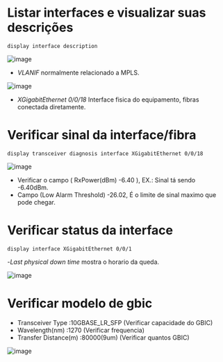# Listar interfaces e visualizar suas descrições

```
display interface description
```
![image](https://github.com/user-attachments/assets/3948a189-6684-4fc5-b3b6-6960cf82834a)

- *VLANIF* normalmente relacionado a MPLS.

![image](https://github.com/user-attachments/assets/53a228d8-9c2e-4e00-9769-8bca6d744359)

- *XGigabitEthernet 0/0/18* Interface fisica do equipamento, fibras conectada diretamente.

# Verificar sinal da interface/fibra

```
display transceiver diagnosis interface XGigabitEthernet 0/0/18
```
![image](https://github.com/user-attachments/assets/e638ecd9-3fcc-48d7-83d3-e6742a68e2c2)

- Verificar o campo ( RxPower(dBm)    -6.40  ), EX.: Sinal tá sendo -6.40dBm.
- Campo (Low Alarm Threshold)          -26.02, É o limite de sinal maximo que pode chegar.

# Verificar status da interface
```
display interface XGigabitEthernet 0/0/1
```
-*Last physical down time* mostra o horario da queda.

![image](https://github.com/user-attachments/assets/92caf266-c5aa-4cda-99e0-7f1e564a63ef)


# Verificar modelo de gbic

- Transceiver Type               :10GBASE_LR_SFP (Verificar capacidade do GBIC)
- Wavelength(nm)                 :1270           (Verificar frequencia)
- Transfer Distance(m)           :80000(9um)     (Verificar quantos GBIC)

![image](https://github.com/user-attachments/assets/96da0c40-735e-4b1d-b0d1-10fdaea530a7)
